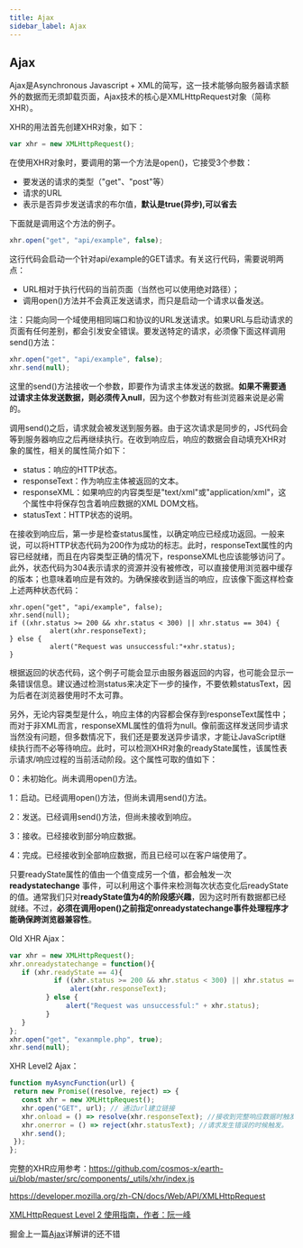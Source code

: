 ```yaml
---
title: Ajax
sidebar_label: Ajax
---
```


## Ajax

Ajax是Asynchronous Javascript + XML的简写，这一技术能够向服务器请求额外的数据而无须卸载页面，Ajax技术的核心是XMLHttpRequest对象（简称XHR）。

XHR的用法首先创建XHR对象，如下：

```js
var xhr = new XMLHttpRequest();
```

在使用XHR对象时，要调用的第一个方法是open()，它接受3个参数：
- 要发送的请求的类型（"get"、"post"等）
- 请求的URL
- 表示是否异步发送请求的布尔值，**默认是true(异步),可以省去**

下面就是调用这个方法的例子。  
```js
xhr.open("get", "api/example", false);
```

这行代码会启动一个针对api/example的GET请求。有关这行代码，需要说明两点：
- URL相对于执行代码的当前页面（当然也可以使用绝对路径）；
- 调用open()方法并不会真正发送请求，而只是启动一个请求以备发送。

注：只能向同一个域使用相同端口和协议的URL发送请求。如果URL与启动请求的页面有任何差别，都会引发安全错误。要发送特定的请求，必须像下面这样调用send()方法：

```js
xhr.open("get", "api/example", false);
xhr.send(null);
```

这里的send()方法接收一个参数，即要作为请求主体发送的数据。**如果不需要通过请求主体发送数据，则必须传入null**，因为这个参数对有些浏览器来说是必需的。

调用send()之后，请求就会被发送到服务器。由于这次请求是同步的，JS代码会等到服务器响应之后再继续执行。在收到响应后，响应的数据会自动填充XHR对象的属性，相关的属性简介如下：

* status：响应的HTTP状态。
* responseText：作为响应主体被返回的文本。
* responseXML：如果响应的内容类型是"text/xml"或"application/xml"，这个属性中将保存包含着响应数据的XML DOM文档。
* statusText：HTTP状态的说明。

在接收到响应后，第一步是检查status属性，以确定响应已经成功返回。一般来说，可以将HTTP状态代码为200作为成功的标志。此时，responseText属性的内容已经就绪，而且在内容类型正确的情况下，responseXML也应该能够访问了。此外，状态代码为304表示请求的资源并没有被修改，可以直接使用浏览器中缓存的版本；也意味着响应是有效的。为确保接收到适当的响应，应该像下面这样检查上述两种状态代码：

```
xhr.open("get", "api/example", false);
xhr.send(null);
if ((xhr.status >= 200 && xhr.status < 300) || xhr.status == 304) {
          alert(xhr.responseText);
} else {
          alert("Request was unsuccessful:"+xhr.status);
}
```
根据返回的状态代码，这个例子可能会显示由服务器返回的内容，也可能会显示一条错误信息。建议通过检测status来决定下一步的操作，不要依赖statusText，因为后者在浏览器使用时不太可靠。

另外，无论内容类型是什么，响应主体的内容都会保存到responseText属性中；而对于非XML而言，responseXML属性的值将为null。像前面这样发送同步请求当然没有问题，但多数情况下，我们还是要发送异步请求，才能让JavaScript继续执行而不必等待响应。此时，可以检测XHR对象的readyState属性，该属性表示请求/响应过程的当前活动阶段。这个属性可取的值如下：

0：未初始化。尚未调用open()方法。

1：启动。已经调用open()方法，但尚未调用send()方法。

2：发送。已经调用send()方法，但尚未接收到响应。

3：接收。已经接收到部分响应数据。

4：完成。已经接收到全部响应数据，而且已经可以在客户端使用了。

只要readyState属性的值由一个值变成另一个值，都会触发一次 **readystatechange** 事件，可以利用这个事件来检测每次状态变化后readyState的值。通常我们只对**readyState值为4的阶段感兴趣**，因为这时所有数据都已经就绪。不过，**必须在调用open()之前指定onreadystatechange事件处理程序才能确保跨浏览器兼容性**。

Old XHR Ajax：
```js
var xhr = new XMLHttpRequest();
xhr.onreadystatechange = function(){
   if (xhr.readyState == 4){
           if ((xhr.status >= 200 && xhr.status < 300) || xhr.status == 304) {
               alert(xhr.responseText);
         } else {
              alert("Request was unsuccessful:" + xhr.status);
         }
   }
};
xhr.open("get", "exanmple.php", true);
xhr.send(null);
```

XHR Level2 Ajax：

```js
function myAsyncFunction(url) {
 return new Promise((resolve, reject) => {
   const xhr = new XMLHttpRequest();
   xhr.open("GET", url); // 通过url建立链接
   xhr.onload = () => resolve(xhr.responseText); //接收到完整响应数据时触发
   xhr.onerror = () => reject(xhr.statusText); //请求发生错误的时候触发。
   xhr.send();
 });
};
```

完整的XHR应用参考：https://github.com/cosmos-x/earth-ui/blob/master/src/components/_utils/xhr/index.js 

https://developer.mozilla.org/zh-CN/docs/Web/API/XMLHttpRequest 

[XMLHttpRequest Level 2 使用指南，作者：阮一峰](http://www.ruanyifeng.com/blog/2012/09/xmlhttprequest_level_2.html)

掘金上一篇[Ajax](https://juejin.im/post/5a20b1f1f265da432529179c#heading-8)详解讲的还不错
